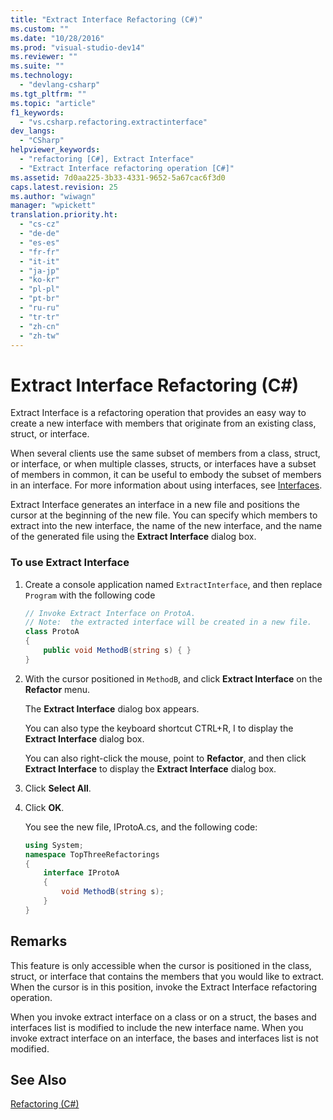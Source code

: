 ```yaml
---
title: "Extract Interface Refactoring (C#)"
ms.custom: ""
ms.date: "10/28/2016"
ms.prod: "visual-studio-dev14"
ms.reviewer: ""
ms.suite: ""
ms.technology: 
  - "devlang-csharp"
ms.tgt_pltfrm: ""
ms.topic: "article"
f1_keywords: 
  - "vs.csharp.refactoring.extractinterface"
dev_langs: 
  - "CSharp"
helpviewer_keywords: 
  - "refactoring [C#], Extract Interface"
  - "Extract Interface refactoring operation [C#]"
ms.assetid: 7d0aa225-3b33-4331-9652-5a67cac6f3d0
caps.latest.revision: 25
ms.author: "wiwagn"
manager: "wpickett"
translation.priority.ht: 
  - "cs-cz"
  - "de-de"
  - "es-es"
  - "fr-fr"
  - "it-it"
  - "ja-jp"
  - "ko-kr"
  - "pl-pl"
  - "pt-br"
  - "ru-ru"
  - "tr-tr"
  - "zh-cn"
  - "zh-tw"
---
```

# Extract Interface Refactoring (C#)
Extract Interface is a refactoring operation that provides an easy way to create a new interface with members that originate from an existing class, struct, or interface.  
  
 When several clients use the same subset of members from a class, struct, or interface, or when multiple classes, structs, or interfaces have a subset of members in common, it can be useful to embody the subset of members in an interface. For more information about using interfaces, see [Interfaces](../Topic/Interfaces%20\(C%23%20Programming%20Guide\).md).  
  
 Extract Interface generates an interface in a new file and positions the cursor at the beginning of the new file. You can specify which members to extract into the new interface, the name of the new interface, and the name of the generated file using the **Extract Interface** dialog box.  
  
### To use Extract Interface  
  
1.  Create a console application named `ExtractInterface`, and then replace `Program` with the following code  
  
    ```c#  
    // Invoke Extract Interface on ProtoA.  
    // Note:  the extracted interface will be created in a new file.  
    class ProtoA  
    {  
        public void MethodB(string s) { }  
    }  
    ```  
  
2.  With the cursor positioned in `MethodB`, and click **Extract Interface** on the **Refactor** menu.  
  
     The **Extract Interface** dialog box appears.  
  
     You can also type the keyboard shortcut CTRL+R, I to display the **Extract Interface** dialog box.  
  
     You can also right-click the mouse, point to **Refactor**, and then click **Extract Interface** to display the **Extract Interface** dialog box.  
  
3.  Click **Select All**.  
  
4.  Click **OK**.  
  
     You see the new file, IProtoA.cs, and the following code:  
  
    ```c#  
    using System;  
    namespace TopThreeRefactorings  
    {  
        interface IProtoA  
        {  
            void MethodB(string s);  
        }  
    }  
    ```  
  
## Remarks  
 This feature is only accessible when the cursor is positioned in the class, struct, or interface that contains the members that you would like to extract. When the cursor is in this position, invoke the Extract Interface refactoring operation.  
  
 When you invoke extract interface on a class or on a struct, the bases and interfaces list is modified to include the new interface name. When you invoke extract interface on an interface, the bases and interfaces list is not modified.  
  
## See Also  
 [Refactoring (C#)](../csharp-ide/refactoring-csharp.md)